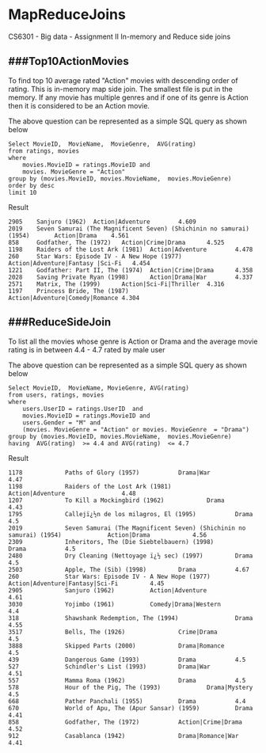 MapReduceJoins
==============

CS6301 - Big data - Assignment II In-memory and Reduce side joins

###Top10ActionMovies
---

To find top 10 average rated "Action" movies with descending order of rating.
This is in-memory map side join. The smallest file is put in the memory. If any movie has multiple genres and if one of its genre is Action then it is considered to be an Action movie.


The above question can be represented as a simple SQL query as shown below

```MySQL
Select MovieID,  MovieName,  MovieGenre,  AVG(rating)
from ratings, movies
where
    movies.MovieID = ratings.MovieID and
    movies. MovieGenre = "Action"
group by (movies.MovieID, movies.MovieName,  movies.MovieGenre)
order by desc
limit 10 
```

Result

```
2905    Sanjuro (1962)  Action|Adventure        4.609
2019    Seven Samurai (The Magnificent Seven) (Shichinin no samurai) (1954)       Action|Drama    4.561
858     Godfather, The (1972)   Action|Crime|Drama      4.525
1198    Raiders of the Lost Ark (1981)  Action|Adventure        4.478
260     Star Wars: Episode IV - A New Hope (1977)       Action|Adventure|Fantasy |Sci-Fi   4.454
1221    Godfather: Part II, The (1974)  Action|Crime|Drama      4.358
2028    Saving Private Ryan (1998)      Action|Drama|War        4.337
2571    Matrix, The (1999)      Action|Sci-Fi|Thriller  4.316
1197    Princess Bride, The (1987)      Action|Adventure|Comedy|Romance 4.304
```

###ReduceSideJoin
---

To list all the movies whose genre is Action or Drama and the average movie rating is in between 4.4 - 4.7 rated by male user

The above question can be represented as a simple SQL query as shown below

```MySQL
Select MovieID,  MovieName, MovieGenre, AVG(rating)
from users, ratings, movies
where
    users.UserID = ratings.UserID  and
    movies.MovieID = ratings.MovieID and
    users.Gender = "M" and
    (movies. MovieGenre = "Action" or movies. MovieGenre  = "Drama")
group by (movies.MovieID, movies.MovieName,  movies.MovieGenre)
having  AVG(rating)  >= 4.4 and AVG(rating)  <= 4.7
```

Result

```
1178            Paths of Glory (1957)           Drama|War               4.47
1198            Raiders of the Lost Ark (1981)          Action|Adventure                4.48
1207            To Kill a Mockingbird (1962)            Drama           4.43
1795            Callejï¿½n de los milagros, El (1995)           Drama           4.5
2019            Seven Samurai (The Magnificent Seven) (Shichinin no samurai) (1954)             Action|Drama            4.56
2309            Inheritors, The (Die Siebtelbauern) (1998)              Drama           4.5
2480            Dry Cleaning (Nettoyage ï¿½ sec) (1997)         Drama           4.5
2503            Apple, The (Sib) (1998)         Drama           4.67
260             Star Wars: Episode IV - A New Hope (1977)               Action|Adventure|Fantasy|Sci-Fi         4.45
2905            Sanjuro (1962)          Action|Adventure                4.61
3030            Yojimbo (1961)          Comedy|Drama|Western            4.4
318             Shawshank Redemption, The (1994)                Drama           4.55
3517            Bells, The (1926)               Crime|Drama             4.5
3888            Skipped Parts (2000)            Drama|Romance           4.5
439             Dangerous Game (1993)           Drama           4.5
527             Schindler's List (1993)         Drama|War               4.51
557             Mamma Roma (1962)               Drama           4.5
578             Hour of the Pig, The (1993)             Drama|Mystery           4.5
668             Pather Panchali (1955)          Drama           4.4
670             World of Apu, The (Apur Sansar) (1959)          Drama           4.41
858             Godfather, The (1972)           Action|Crime|Drama              4.52
912             Casablanca (1942)               Drama|Romance|War               4.41
```
